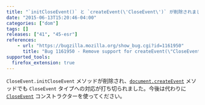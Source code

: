 ```yaml
---
title: "`initCloseEvent()` と `createEvent(\'CloseEvent\')` が削除されました"
date: "2015-06-13T15:20:46-04:00"
categories: ["dom"]
tags: []
releases: ["41", "45-esr"]
references:
    - url: "https://bugzilla.mozilla.org/show_bug.cgi?id=1161950"
      title: "Bug 1161950 - Remove support for createEvent(\"CloseEvent\") / initCloseEvent"
supported_tools:
  firefox_extension: true
---
```

`CloseEvent.initCloseEvent` メソッドが削除され、[`document.createEvent`](https://developer.mozilla.org/docs/Web/API/Document/createEvent) メソッドでも `CloseEvent` タイプへの対応が打ち切られました。今後は代わりに [`CloseEvent`](https://developer.mozilla.org/docs/Web/API/CloseEvent/CloseEvent) コンストラクターを使ってください。
